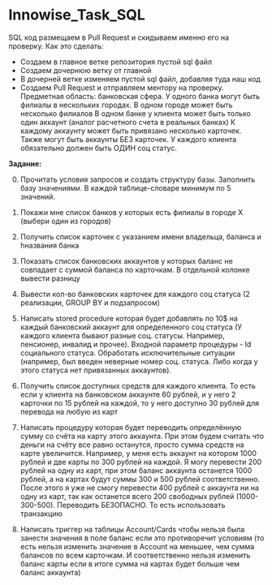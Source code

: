 # Innowise_Task_SQL

SQL код размещаем в Pull Request и скидываем именно его на проверку. Как это сделать:
- Создаем в главное ветке репозитория пустой sql файл
- Создаем дочернюю ветку от главной
- В дочерней ветке изменяем пустой sql файл, добавляя туда  наш код
- Создаем Pull Request и отправляем ментору на проверку.
Предметная область: банковская сфера.
У одного банка могут быть филиалы в нескольких городах. В одном городе может быть несколько филиалов
В одном банке у клиента может быть только один аккаунт (аналог расчетного счета в реальных банках)
К каждому аккаунту может быть привязано несколько карточек. Также могут быть аккаунты БЕЗ карточек.
У каждого клиента обязательно должен быть ОДИН соц статус.

__Задание:__

0. Прочитать условия запросов и создать структуру базы. Заполнить базу значениями. В каждой таблице-словаре минимум по 5 значений.

1. Покажи мне список банков у которых есть филиалы в городе X (выбери один из городов)
2. Получить список карточек с указанием имени владельца, баланса и hназвания банка
3. Показать список банковских аккаунтов у которых баланс не совпадает с суммой баланса по карточкам. В отдельной колонке вывести разницу
4. Вывести кол-во банковских карточек для каждого соц статуса (2 реализации, GROUP BY и подзапросом)
5. Написать stored procedure которая будет добавлять по 10$ на каждый банковский аккаунт для определенного соц статуса (У каждого клиента бывают разные соц. статусы. Например, пенсионер, инвалид и прочее). Входной параметр процедуры - Id социального статуса. Обработать исключительные ситуации (например, был введен неверные номер соц. статуса. Либо когда у этого статуса нет привязанных аккаунтов).
6. Получить список доступных средств для каждого клиента. То есть если у клиента на банковском аккаунте 60 рублей, и у него 2 карточки по 15 рублей на каждой, то у него доступно 30 рублей для перевода на любую из карт
7. Написать процедуру которая будет переводить определённую сумму со счёта на карту этого аккаунта.  При этом будем считать что деньги на счёту все равно останутся, просто сумма средств на карте увеличится. Например, у меня есть аккаунт на котором 1000 рублей и две карты по 300 рублей на каждой. Я могу перевести 200 рублей на одну из карт, при этом баланс аккаунта останется 1000 рублей, а на картах будут суммы 300 и 500 рублей соответственно. После этого я уже не смогу перевести 400 рублей с аккаунта ни на одну из карт, так как останется всего 200 свободных рублей (1000-300-500). Переводить БЕЗОПАСНО. То есть использовать транзакцию
8. Написать триггер на таблицы Account/Cards чтобы нельзя была занести значения в поле баланс если это противоречит условиям  (то есть нельзя изменить значение в Account на меньшее, чем сумма балансов по всем карточкам. И соответственно нельзя изменить баланс карты если в итоге сумма на картах будет больше чем баланс аккаунта)
